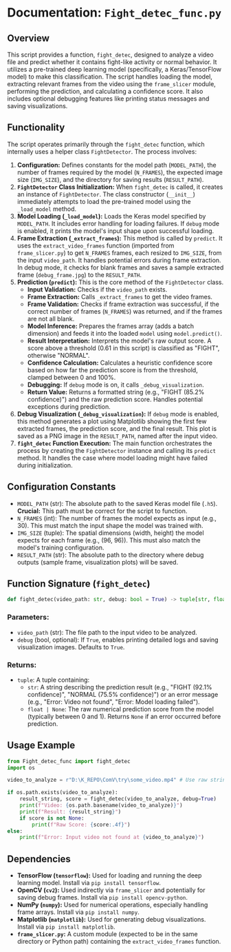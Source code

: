 # Documentation: `Fight_detec_func.py`

## Overview

This script provides a function, `fight_detec`, designed to analyze a video file and predict whether it contains fight-like activity or normal behavior. It utilizes a pre-trained deep learning model (specifically, a Keras/TensorFlow model) to make this classification. The script handles loading the model, extracting relevant frames from the video using the `frame_slicer` module, performing the prediction, and calculating a confidence score. It also includes optional debugging features like printing status messages and saving visualizations.

## Functionality

The script operates primarily through the `fight_detec` function, which internally uses a helper class `FightDetector`. The process involves:

1.  **Configuration:** Defines constants for the model path (`MODEL_PATH`), the number of frames required by the model (`N_FRAMES`), the expected image size (`IMG_SIZE`), and the directory for saving results (`RESULT_PATH`).
2.  **`FightDetector` Class Initialization:** When `fight_detec` is called, it creates an instance of `FightDetector`. The class constructor (`__init__`) immediately attempts to load the pre-trained model using the `_load_model` method.
3.  **Model Loading (`_load_model`):** Loads the Keras model specified by `MODEL_PATH`. It includes error handling for loading failures. If `debug` mode is enabled, it prints the model's input shape upon successful loading.
4.  **Frame Extraction (`_extract_frames`):** This method is called by `predict`. It uses the `extract_video_frames` function (imported from `frame_slicer.py`) to get `N_FRAMES` frames, each resized to `IMG_SIZE`, from the input `video_path`. It handles potential errors during frame extraction. In debug mode, it checks for blank frames and saves a sample extracted frame (`debug_frame.jpg`) to the `RESULT_PATH`.
5.  **Prediction (`predict`):** This is the core method of the `FightDetector` class.
    *   **Input Validation:** Checks if the `video_path` exists.
    *   **Frame Extraction:** Calls `_extract_frames` to get the video frames.
    *   **Frame Validation:** Checks if frame extraction was successful, if the correct number of frames (`N_FRAMES`) was returned, and if the frames are not all blank.
    *   **Model Inference:** Prepares the frames array (adds a batch dimension) and feeds it into the loaded `model` using `model.predict()`.
    *   **Result Interpretation:** Interprets the model's raw output score. A score above a threshold (0.61 in this script) is classified as "FIGHT", otherwise "NORMAL".
    *   **Confidence Calculation:** Calculates a heuristic confidence score based on how far the prediction score is from the threshold, clamped between 0 and 100%.
    *   **Debugging:** If `debug` mode is on, it calls `_debug_visualization`.
    *   **Return Value:** Returns a formatted string (e.g., "FIGHT (85.2% confidence)") and the raw prediction score. Handles potential exceptions during prediction.
6.  **Debug Visualization (`_debug_visualization`):** If `debug` mode is enabled, this method generates a plot using Matplotlib showing the first few extracted frames, the prediction score, and the final result. This plot is saved as a PNG image in the `RESULT_PATH`, named after the input video.
7.  **`fight_detec` Function Execution:** The main function orchestrates the process by creating the `FightDetector` instance and calling its `predict` method. It handles the case where model loading might have failed during initialization.

## Configuration Constants

*   `MODEL_PATH` (str): The absolute path to the saved Keras model file (`.h5`). **Crucial:** This path must be correct for the script to function.
*   `N_FRAMES` (int): The number of frames the model expects as input (e.g., 30). This must match the input shape the model was trained with.
*   `IMG_SIZE` (tuple): The spatial dimensions (width, height) the model expects for each frame (e.g., (96, 96)). This must also match the model's training configuration.
*   `RESULT_PATH` (str): The absolute path to the directory where debug outputs (sample frame, visualization plots) will be saved.

## Function Signature (`fight_detec`)

```python
def fight_detec(video_path: str, debug: bool = True) -> tuple[str, float | None]:
```

### Parameters:

*   `video_path` (str): The file path to the input video to be analyzed.
*   `debug` (bool, optional): If `True`, enables printing detailed logs and saving visualization images. Defaults to `True`.

### Returns:

*   `tuple`: A tuple containing:
    *   `str`: A string describing the prediction result (e.g., "FIGHT (92.1% confidence)", "NORMAL (75.5% confidence)") or an error message (e.g., "Error: Video not found", "Error: Model loading failed").
    *   `float | None`: The raw numerical prediction score from the model (typically between 0 and 1). Returns `None` if an error occurred before prediction.

## Usage Example

```python
from Fight_detec_func import fight_detec
import os

video_to_analyze = r"D:\K_REPO\ComV\try\some_video.mp4" # Use raw string for Windows paths

if os.path.exists(video_to_analyze):
    result_string, score = fight_detec(video_to_analyze, debug=True)
    print(f"Video: {os.path.basename(video_to_analyze)}")
    print(f"Result: {result_string}")
    if score is not None:
        print(f"Raw Score: {score:.4f}")
else:
    print(f"Error: Input video not found at {video_to_analyze}")

```

## Dependencies

*   **TensorFlow (`tensorflow`):** Used for loading and running the deep learning model. Install via `pip install tensorflow`.
*   **OpenCV (`cv2`):** Used indirectly via `frame_slicer` and potentially for saving debug frames. Install via `pip install opencv-python`.
*   **NumPy (`numpy`):** Used for numerical operations, especially handling frame arrays. Install via `pip install numpy`.
*   **Matplotlib (`matplotlib`):** Used for generating debug visualizations. Install via `pip install matplotlib`.
*   **`frame_slicer.py`:** A custom module (expected to be in the same directory or Python path) containing the `extract_video_frames` function.
